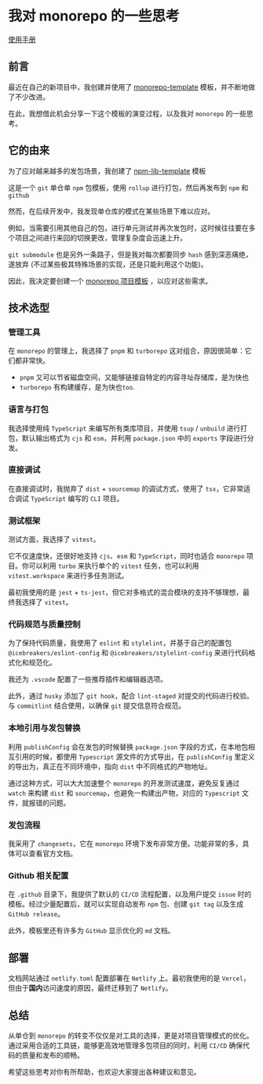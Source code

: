 # 我对 monorepo 的一些思考

[使用手册](/)

## 前言

最近在自己的新项目中，我创建并使用了 [monorepo-template](https://github.com/sonofmagic/monorepo-template) 模板，并不断地做了不少改进。

在此，我想借此机会分享一下这个模板的演变过程，以及我对 `monorepo` 的一些思考。

## 它的由来

为了应对越来越多的发包场景，我创建了 [npm-lib-template](https://github.com/sonofmagic/npm-lib-template) 模板

这是一个 `git` 单仓单 `npm` 包模板，使用 `rollup` 进行打包，然后再发布到 `npm` 和 `github`

然而，在后续开发中，我发现单仓库的模式在某些场景下难以应对。

例如，当需要引用其他自己的包，进行单元测试并再次发包时，这时候往往要在多个项目之间进行来回的切换更改，管理复杂度会迅速上升。

`git submodule` 也是另外一条路子，但是我对每次都要同步 `hash` 感到深恶痛绝，遂放弃 (不过某些极其特殊场景的实现，还是只能利用这个功能)。

因此，我决定要创建一个 [monorepo 项目模板](https://github.com/sonofmagic/monorepo-template) ，以应对这些需求。

## 技术选型

### 管理工具

在 `monorepo` 的管理上，我选择了 `pnpm` 和 `turborepo` 这对组合，原因很简单：它们都非常快。

- `pnpm` 又可以节省磁盘空间，又能够链接自特定的内容寻址存储库，是为快也
- `turborepo` 有构建缓存，是为快也`too`.

### 语言与打包

我选择使用纯 `TypeScript` 来编写所有类库项目，并使用 `tsup` / `unbuild` 进行打包，默认输出格式为 `cjs` 和 `esm`，并利用 `package.json` 中的 `exports` 字段进行分发。

### 直接调试

在直接调试时，我抛弃了 `dist` + `sourcemap` 的调试方式，使用了 `tsx`，它非常适合调试 `TypeScript` 编写的 `CLI` 项目。

### 测试框架

测试方面，我选择了 `vitest`。

它不仅速度快，还很好地支持 `cjs`、`esm` 和 `TypeScript`，同时也适合 `monorepo` 项目。你可以利用 `turbo` 来执行单个的 `vitest` 任务，也可以利用 `vitest.workspace` 来进行多任务测试。

最初我使用的是 `jest` + `ts-jest`，但它对多格式的混合模块的支持不够理想，最终我选择了 `vitest`。

### 代码规范与质量控制

为了保持代码质量，我使用了 `eslint` 和 `stylelint`，并基于自己的配置包 `@icebreakers/eslint-config` 和 `@icebreakers/stylelint-config` 来进行代码格式化和规范化。

我还为 `.vscode` 配置了一些推荐插件和编辑器选项。

此外，通过 `husky` 添加了 `git hook`，配合 `lint-staged` 对提交的代码进行校验。与 `commitlint` 结合使用，以确保 `git` 提交信息符合规范。

### 本地引用与发包替换

利用 `publishConfig` 会在发包的时候替换 `package.json` 字段的方式，在本地包相互引用的时候，都使用 `Typescript` 源文件的方式导出，在 `publishConfig` 里定义的导出为，真正在不同环境中，指向 `dist` 中不同格式的产物地址。

通过这种方式，可以大大加速整个 `monorepo` 的开发测试速度，避免反复通过 `watch` 来构建 `dist` 和 `sourcemap`，也避免一构建出产物，对应的 `Typescript` 文件，就报错的问题。

### 发包流程

我采用了 `changesets`，它在 `monorepo` 环境下发布非常方便。功能非常的多，具体可以查看官方文档。

### Github 相关配置

在 `.github` 目录下，我提供了默认的 `CI/CD` 流程配置，以及用户提交 `issue` 时的模板。经过少量配置后，就可以实现自动发布 `npm` 包、创建 `git tag` 以及生成 `GitHub release`。

此外，模板里还有许多为 `GitHub` 显示优化的 `md` 文档。

## 部署

文档网站通过 `netlify.toml` 配置部署在 `Netlify` 上。最初我使用的是 `Vercel`，但由于**国内**访问速度的原因，最终迁移到了 `Netlify`。

## 总结

从单仓到 `monorepo` 的转变不仅仅是对工具的选择，更是对项目管理模式的优化。通过采用合适的工具链，能够更高效地管理多包项目的同时，利用 `CI/CD` 确保代码的质量和发布的顺畅。

希望这些思考对你有所帮助，也欢迎大家提出各种建议和意见。
